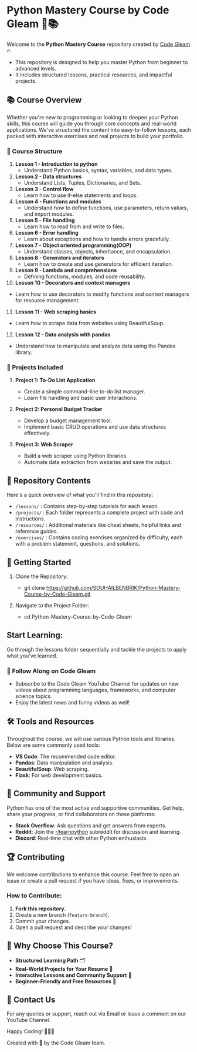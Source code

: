 # Python Mastery Course by Code Gleam 🎥📚

Welcome to the **Python Mastery Course** repository created by [Code Gleam](https://www.youtube.com/channel/CodeGleam) 🔥

- This repository is designed to help you master Python from beginner to advanced levels.
- It includes structured lessons, practical resources, and impactful projects.

## 📚 Course Overview

Whether you're new to programming or looking to deepen your Python skills, this course will guide you through core concepts and real-world applications. We've structured the content into easy-to-follow lessons, each packed with interactive exercises and real projects to build your portfolio.

### 📅 Course Structure

1. **Lesson 1 - Introduction to python**
   - Understand Python basics, syntax, variables, and data types.
2. **Lesson 2 - Data structures**
   - Understand Lists, Tuples, Dictionaries, and Sets.
3. **Lesson 3 - Control flow**
   - Learn how to use if-else statements and loops.
4. **Lesson 4 - Functions and modules**
   - Understand how to define functions, use parameters, return values, and import modules.
5. **Lesson 5 - File handling**
   - Learn how to read from and write to files.
6. **Lesson 6 - Error handling**
   - Learn about exceptions and how to handle errors gracefully.
7. **Lesson 7 - Object oriented programming(OOP)**
   - Understand classes, objects, inheritance, and encapsulation.
8. **Lesson 8 - Generators and iterators**
   - Learn how to create and use generators for efficient iteration.
9. **Lesson 9 - Lambda and comprehensions**
   - Defining functions, modules, and code reusability.
10. **Lesson 10 - Decorators and context managers**
   - Learn how to use decorators to modify functions and context managers for resource management.
11. **Lesson 11 - Web scraping basics**
   - Learn how to scrape data from websites using BeautifulSoup.
12. **Lesson 12 - Data analysis with pandas**
   - Understand how to manipulate and analyze data using the Pandas library.

### 🎯 Projects Included

1. **Project 1: To-Do List Application**
   - Create a simple command-line to-do list manager.
   - Learn file handling and basic user interactions.

2. **Project 2: Personal Budget Tracker**
   - Develop a budget management tool.
   - Implement basic CRUD operations and use data structures effectively.

3. **Project 3: Web Scraper**
   - Build a web scraper using Python libraries.
   - Automate data extraction from websites and save the output.

## 📁 Repository Contents

Here's a quick overview of what you'll find in this repository:

- `/lessons/`   : Contains step-by-step tutorials for each lesson.
- `/projects/`  : Each folder represents a complete project with code and instructions.
- `/resources/` : Additional materials like cheat sheets, helpful links and reference guides.
- `/exercises/` : Contains coding exercises organized by difficulty, each with a problem statement, questions, and solutions.

## 🚀 Getting Started

1. Clone the Repository:
   - git clone https://github.com/SOUHAILBENBRIK/Python-Mastery-Course-by-Code-Gleam.git

2. Navigate to the Project Folder:
   - cd Python-Mastery-Course-by-Code-Gleam


## Start Learning:

Go through the lessons folder sequentially and tackle the projects to apply what you've learned.

### 🎥 Follow Along on Code Gleam  

   - Subscribe to the Code Gleam YouTube Channel for updates on new videos about programming languages, frameworks, and computer science topics.  
   - Enjoy the latest news and funny videos as well!

## 🛠 Tools and Resources

Throughout the course, we will use various Python tools and libraries. Below are some commonly used tools:


- **VS Code**: The recommended code editor.
- **Pandas**: Data manipulation and analysis.
- **BeautifulSoup**: Web scraping.
- **Flask**: For web development basics.



## 🤝 Community and Support
Python has one of the most active and supportive communities. Get help, share your progress, or find collaborators on these platforms:

- **Stack Overflow**: Ask questions and get answers from experts.
- **Reddit**: Join the [r/learnpython](https://www.reddit.com/r/learnpython/) subreddit for discussion and learning.
- **Discord**: Real-time chat with other Python enthusiasts.

## 🏆 Contributing
We welcome contributions to enhance this course. Feel free to open an issue or create a pull request if you have ideas, fixes, or improvements.

### How to Contribute:
1. **Fork this repository.**
2. Create a new branch (`feature-branch`).
3. Commit your changes.
4. Open a pull request and describe your changes!

## 💼 Why Choose This Course?
- **Structured Learning Path** 🗂️
- **Real-World Projects for Your Resume** 💼
- **Interactive Lessons and Community Support** 🤝
- **Beginner-Friendly and Free Resources** 🎉

## 📧 Contact Us
For any queries or support, reach out via Email or leave a comment on our YouTube Channel.

Happy Coding! 👨‍💻💡

Created with 💙 by the Code Gleam team.

